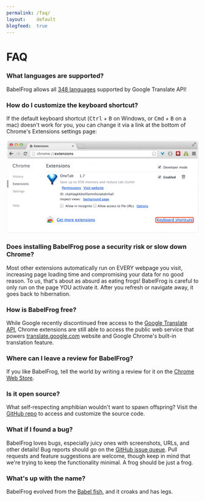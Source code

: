 ```yaml
---
permalink: /faq/
layout:    default
blogfeed:  true
---
```


FAQ
===

### What languages are supported?

BabelFrog allows all [348 languages](https://support.google.com/translate/toolkit/answer/147837?hl=en) supported by Google Translate API!

### How do I customize the keyboard shortcut? 

If the default keyboard shortcut (<kbd>Ctrl</kbd> + <kbd>B</kbd> on Windows, or <kbd>Cmd</kbd> + <kbd>B</kbd> on a mac) doesn't work for you, you can change it via a link at the bottom of Chrome's Extensions settings page:

<img class="frame" src="/img/chrome-keyboard-shortcuts.png">

### Does installing BabelFrog pose a security risk or slow down Chrome?

Most other extensions automatically run on EVERY webpage you visit, increasing
page loading time and compromising your data for no good reason. To us, that's
about as absurd as eating frogs!  BabelFrog is careful to only run on the page
YOU activate it. After you refresh or navigate away, it goes back to
hibernation.

### How is BabelFrog free?

While Google recently discontinued free access to the [Google Translate API](https://developers.google.com/translate/v2/faq), Chrome extensions are still able to access the public web service that powers [translate.google.com](https://translate.google.com) website and Google Chrome's built-in translation feature.

### Where can I leave a review for BabelFrog?

If you like BabelFrog, tell the world by writing a review for it on the [Chrome Web Store](https://chrome.google.com/webstore/detail/babelfrog/jnhmkblbgggfgeebimebebnkhgnagnpj).

### Is it open source?

What self-respecting amphibian wouldn't want to spawn offspring? Visit the
[GitHub repo](https://github.com/dergachev/babelfrog) to access and customize
the source code.

### What if I found a bug?

BabelFrog loves bugs, especially juicy ones with screenshots, URLs, and other
details! Bug reports should go on the [GitHub issue
queue](https://github.com/dergachev/babelfrog/issues).  Pull requests and
feature suggestions are welcome, though keep in mind that we're trying to keep
the functionality minimal. A frog should be just a frog.

### What's up with the name?

BabelFrog evolved from the [Babel fish](http://hitchhikers.wikia.com/wiki/Babel_Fish), and it croaks and has legs.
